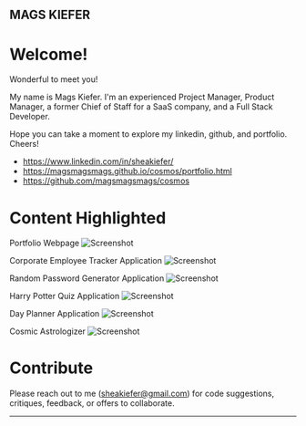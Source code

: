 
## MAGS KIEFER

# Welcome!

Wonderful to meet you! 

My name is Mags Kiefer. I'm an experienced Project Manager, Product Manager, a former Chief of Staff for a SaaS company, and a Full Stack Developer. 

Hope you can take a moment to explore my linkedin, github, and portfolio. Cheers! 

* https://www.linkedin.com/in/sheakiefer/
* https://magsmagsmags.github.io/cosmos/portfolio.html
* https://github.com/magsmagsmags/cosmos


# Content Highlighted

Portfolio Webpage
![Screenshot](portfolio_mockup.png)

Corporate Employee Tracker Application
![Screenshot](tracker.gif)

Random Password Generator Application
![Screenshot](password_mockup.png)

Harry Potter Quiz Application
![Screenshot](quiz_mockup.png)

Day Planner Application
![Screenshot](portfolio_mockup.png)

Cosmic Astrologizer
![Screenshot](cosmic_mockup.png)
 

# Contribute
Please reach out to me (sheakiefer@gmail.com) for code suggestions, critiques, feedback, or offers to collaborate. 


--------------------------------